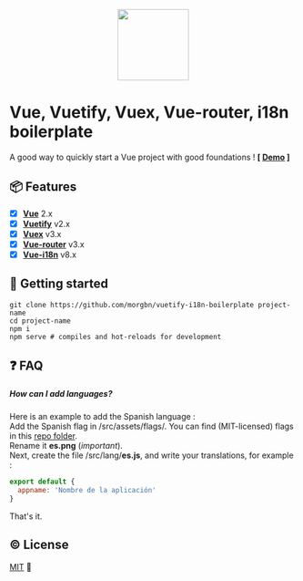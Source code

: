 <p align="center">
  <img width="125" height="125" src="https://morgbn.github.io/vuetify-i18n-boilerplate/img/logo.52220100.png">
</p>

# Vue, Vuetify, Vuex, Vue-router, i18n boilerplate

A good way to quickly start a Vue project with good foundations ! **[ [Demo]( https://morgbn.github.io/vuetify-i18n-boilerplate) ]**

## :package: Features

* [x] **[Vue](https://github.com/vuejs/vue)** 2.x
* [x] **[Vuetify](https://github.com/vuetifyjs/vuetify)** v2.x
* [x] **[Vuex](https://github.com/vuejs/vuex)** v3.x
* [x] **[Vue-router](https://github.com/vuejs/vue-router)** v3.x
* [x] **[Vue-i18n](https://github.com/kazupon/vue-i18n)** v8.x

## :rocket: Getting started
```
git clone https://github.com/morgbn/vuetify-i18n-boilerplate project-name
cd project-name
npm i
npm serve # compiles and hot-reloads for development
```

## :question: FAQ

##### How can I add languages?
Here is an example to add the Spanish language :\
Add the Spanish flag in /src/assets/flags/. You can find (MIT-licensed) flags in this [repo folder](https://github.com/gosquared/flags/tree/master/flags/flags/flat/32).\
Rename it **es.png** (*important*).\
Next, create the file /src/lang/**es.js**, and write your translations, for example :
```javascript
export default {
  appname: 'Nombre de la aplicación'
}
```
That's it.

## :copyright: License
[MIT](http://opensource.org/licenses/MIT) :gift: